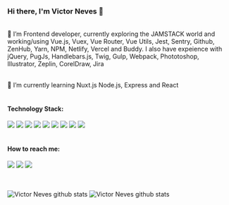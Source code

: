 ### Hi there, I'm Victor Neves 👋

\
🔭 I’m Frontend developer, currently exploring the JAMSTACK world and working/using Vue.js, Vuex, Vue Router, Vue Utils, Jest, Sentry, Github, ZenHub, Yarn, NPM, Netlify, Vercel and Buddy.
I also have expeience with jQuery, PugJs, Handlebars.js, Twig, Gulp, Webpack, Phototoshop, Illustrator, Zeplin, CorelDraw, Jira

\
🌱 I’m currently learning Nuxt.js Node.js, Express and React
<br/><br/>

#### Technology Stack:

![](https://img.shields.io/badge/html-%23239120.svg?&style=for-the-badge&logo=html5&logoColor=white) ![](https://img.shields.io/badge/html5%20-%23E34F26.svg?&style=for-the-badge&logo=html5&logoColor=white) ![](https://img.shields.io/badge/css-%23239120.svg?&style=for-the-badge&logo=css3&logoColor=white) ![](https://img.shields.io/badge/css3%20-%231572B6.svg?&style=for-the-badge&logo=css3&logoColor=white) ![](https://img.shields.io/badge/sass%20-%23CC6699.svg?&style=for-the-badge&logo=sass&logoColor=white) ![](https://img.shields.io/badge/javascript-%23F7DF1E.svg?&style=for-the-badge&logo=javascript&logoColor=black) ![](https://img.shields.io/badge/jquery%20-%230769AD.svg?&style=for-the-badge&logo=jquery&logoColor=white) ![](https://img.shields.io/badge/vuejs%20-%2335495e.svg?&style=for-the-badge&logo=vue.js&logoColor=%234FC08D) ![](https://img.shields.io/badge/netlify%20-00C7B7.svg?&style=for-the-badge&logo=netlify&logoColor=white)
<br/><br/>

#### How to reach me:
[![](https://img.shields.io/badge/twitter-%231DA1F2.svg?&style=for-the-badge&logo=twitter&logoColor=white)](https://twitter.com/vitorneves) [![](https://img.shields.io/badge/linkedin-%230077B5.svg?&style=for-the-badge&logo=linkedin&logoColor=white)](https://www.linkedin.com/in/victorneves-frontend/) [![](https://img.shields.io/badge/github-%23100000.svg?&style=for-the-badge&logo=github&logoColor=white)](https://github.com/victorlmneves)

<br/><br/>
<img align="top" src="https://github-readme-stats.vercel.app/api?username=victorlmneves&show_icons=true&hide=stars&count_private=true&theme=dark&layout=compact" alt="Victor Neves github stats" /> <img align="top" src="https://github-readme-stats.vercel.app/api/top-langs/?username=victorlmneves&theme=dark&layout=compact&langs_count=8" alt="Victor Neves github stats" />

<!--
![Victor Neves github stats](https://github-readme-stats.vercel.app/api?username=victorlmneves&show_icons=true&hide=stars,contribs&count_private=true&theme=dark&layout=compact)
[![Top Langs](https://github-readme-stats.vercel.app/api/top-langs/?username=victorlmneves&theme=dark&layout=compact)](https://github.com/victorlmneves/github-readme-stats)
-->

<!--
**victorlmneves/victorlmneves** is a ✨ _special_ ✨ repository because its `README.md` (this file) appears on your GitHub profile.

Here are some ideas to get you started:

- 🔭 I’m currently working on ...
- 🌱 I’m currently learning ...
- 👯 I’m looking to collaborate on ...
- 🤔 I’m looking for help with ...
- 💬 Ask me about ...
- 📫 How to reach me: ...
- 😄 Pronouns: ...
- ⚡ Fun fact: ...
-->
